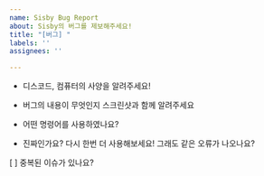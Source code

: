 ```yaml
---
name: Sisby Bug Report
about: Sisby의 버그를 제보해주세요!
title: "[버그] "
labels: ''
assignees: ''

---
```


- 디스코드, 컴퓨터의 사양을 알려주세요!
<!--예 : Discord Windows 10 64-Bit-->
- 버그의 내용이 무엇인지 스크린샷과 함께 알려주세요

- 어떤 명령어를 사용하였나요?

- 진짜인가요? 다시 한번 더 사용해보세요! 그래도 같은 오류가 나오나요?

[ ] 중복된 이슈가 있나요?
<!-- [ ] -> 칸 비우기, [x] -> 체크표시 -->
